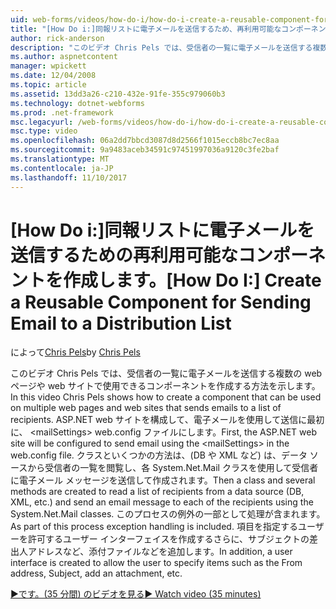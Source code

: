 ```yaml
---
uid: web-forms/videos/how-do-i/how-do-i-create-a-reusable-component-for-sending-email-to-a-distribution-list
title: "[How Do i:]同報リストに電子メールを送信するため、再利用可能なコンポーネントを作成 |Microsoft ドキュメント"
author: rick-anderson
description: "このビデオ Chris Pels では、受信者の一覧に電子メールを送信する複数の web ページや web サイトで使用できるコンポーネントを作成する方法を示します。 Firs しています."
ms.author: aspnetcontent
manager: wpickett
ms.date: 12/04/2008
ms.topic: article
ms.assetid: 13dd3a26-c210-432e-91fe-355c979060b3
ms.technology: dotnet-webforms
ms.prod: .net-framework
msc.legacyurl: /web-forms/videos/how-do-i/how-do-i-create-a-reusable-component-for-sending-email-to-a-distribution-list
msc.type: video
ms.openlocfilehash: 06a2dd7bbcd3087d8d2566f1015eccb8bc7ec8aa
ms.sourcegitcommit: 9a9483aceb34591c97451997036a9120c3fe2baf
ms.translationtype: MT
ms.contentlocale: ja-JP
ms.lasthandoff: 11/10/2017
---
```

<a name="how-do-i-create-a-reusable-component-for-sending-email-to-a-distribution-list"></a><span data-ttu-id="e1262-104">[How Do i:]同報リストに電子メールを送信するための再利用可能なコンポーネントを作成します。</span><span class="sxs-lookup"><span data-stu-id="e1262-104">[How Do I:] Create a Reusable Component for Sending Email to a Distribution List</span></span>
====================
<span data-ttu-id="e1262-105">によって[Chris Pels](https://twitter.com/chrispels)</span><span class="sxs-lookup"><span data-stu-id="e1262-105">by [Chris Pels](https://twitter.com/chrispels)</span></span>

<span data-ttu-id="e1262-106">このビデオ Chris Pels では、受信者の一覧に電子メールを送信する複数の web ページや web サイトで使用できるコンポーネントを作成する方法を示します。</span><span class="sxs-lookup"><span data-stu-id="e1262-106">In this video Chris Pels shows how to create a component that can be used on multiple web pages and web sites that sends emails to a list of recipients.</span></span> <span data-ttu-id="e1262-107">ASP.NET web サイトを構成して、電子メールを使用して送信に最初に、 &lt;mailSettings&gt; web.config ファイルにします。</span><span class="sxs-lookup"><span data-stu-id="e1262-107">First, the ASP.NET web site will be configured to send email using the &lt;mailSettings&gt; in the web.config file.</span></span> <span data-ttu-id="e1262-108">クラスといくつかの方法は、(DB や XML など) は、データ ソースから受信者の一覧を閲覧し、各 System.Net.Mail クラスを使用して受信者に電子メール メッセージを送信して作成されます。</span><span class="sxs-lookup"><span data-stu-id="e1262-108">Then a class and several methods are created to read a list of recipients from a data source (DB, XML, etc.) and send an email message to each of the recipients using the System.Net.Mail classes.</span></span> <span data-ttu-id="e1262-109">このプロセスの例外の一部として処理が含まれます。</span><span class="sxs-lookup"><span data-stu-id="e1262-109">As part of this process exception handling is included.</span></span> <span data-ttu-id="e1262-110">項目を指定するユーザーを許可するユーザー インターフェイスを作成するさらに、サブジェクトの差出人アドレスなど、添付ファイルなどを追加します。</span><span class="sxs-lookup"><span data-stu-id="e1262-110">In addition, a user interface is created to allow the user to specify items such as the From address, Subject, add an attachment, etc.</span></span>

[<span data-ttu-id="e1262-111">&#9654;です。(35 分間) のビデオを見る</span><span class="sxs-lookup"><span data-stu-id="e1262-111">&#9654; Watch video (35 minutes)</span></span>](https://channel9.msdn.com/Blogs/ASP-NET-Site-Videos/how-do-i-create-a-reusable-component-for-sending-email-to-a-distribution-list)

